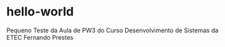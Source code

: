 # hello-world

Pequeno Teste da Aula de PW3 do Curso Desenvolvimento de Sistemas da ETEC Fernando Prestes

